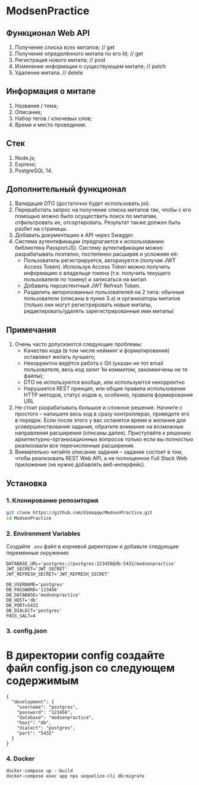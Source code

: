 # ModsenPractice

## Функционал Web API

1. Получение списка всех митапов; // get
2. Получение определённого митапа по его Id; // get
3. Регистрация нового митапа; // post
4. Изменение информации о существующем митапе; // patch
5. Удаление митапа. // delete

## Информация о митапе

1. Название / тема;
2. Описание;
3. Набор тегов / ключевых слов;
4. Время и место проведения.

## Стек

1. Node.js;
2. Express;
3. PostgreSQL 14.

## Дополнительный функционал

1. Валидация DTO (достаточно будет использовать joi).
2. Переработать запрос на получение списка митапов так, чтобы с его помощью можно было осуществить поиск по митапам, отфильтровать их, отсортировать. Результат также должен быть разбит на страницы.
3. Добавить документацию к API через Swagger.
4. Система аутентификации (предлагается к использованию библиотека PassportJS). Систему аутентификации можно разрабатывать поэтапно, постепенно расширяя и усложняя её:
   - Пользователь регистрируется, авторизуется (получая JWT Access Token). Используя Access Token можно получить информацию о владельце токена (т.е. получить текущего пользователя по токену) и записаться на митап.
   - Добавить персистентный JWT Refresh Token.
   - Разделить авторизованных пользователей на 2 типа: обычные пользователи (описаны в пунке 3.a) и организаторы митапов (только они могут регистрировать новые митапы, редактировать/удалять зарегистрированные ими митапы)

## Примечания

1. Очень часто допускаются следующие проблемы:
   - Качество кода (в том числе нейминг и форматирования) оставляют желать лучшего;
   - Некорректно ведётся работа с Git (указан не тот email пользователя, весь код залит 1м коммитом, закоммичены не те файлы);
   - DTO не используются вообще, или используются некорректно
   - Нарушается REST принцип, или общие правила использования HTTP методов, статус кодов и, особенно, правила формирования URL
2. Не стоит разрабатывать большое и сложное решение. Начните с простого – напишите весь код в сразу контроллерах, приведите его в порядок. Если после этого у вас останется время и желание для усовершенствования задания, обратите внимание на возможные направления расширения (описаны далее). Приступайте к решению архитектурно-организационных вопросов только если вы полностью реализовали все перечисленные расширения.
3. Внимательно читайте описание задания – задание состоит в том, чтобы реализовать REST Web API, а не полноценное Full Stack Web приложение (не нужно добавлять веб-интерфейс).

## Установка

### 1. Клонирование репозитория

```sh
git clone https://github.com/dimaqqw/ModsenPractice.git
cd ModsenPractice
```

### 2. Environment Variables

Создайте `.env` файл в корневой директории и добавьте следующие переменные окружения:

```dotenv
DATABASE_URL='postgres://postgres:123456@db:5432/modsenpractice'
JWT_SECRET='JWT_SECRET'
JWT_REFRESH_SECRET='JWT_REFRESH_SECRET'

DB_USERNAME='postgres'
DB_PASSWORD='123456'
DB_DATABASE='modsenpractice'
DB_HOST='db'
DB_PORT=5432
DB_DIALECT='postgres'
PASS_SALT=4
```
### 3. config.json
# В директории config создайте файл config.json со следующем содержимым
```
{
  "development": {
    "username": "postgres",
    "password": "123456",
    "database": "modsenpractice",
    "host": "db",
    "dialect": "postgres",
    "port": "5432"
  }
}

```

### 4. Docker
```
docker-compose up --build
docker-compose exec app npx sequelize-cli db:migrate
```
